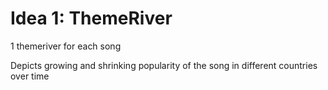 # Idea 1: ThemeRiver

1 themeriver for each song

Depicts growing and shrinking popularity of the song in different countries over time

